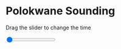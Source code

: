 <h1>Polokwane Sounding</h1>
<p>Drag the slider to change the time</p>

<div class="slidecontainer">
<input oninput='setImage(this)' class="slider" type="range" min="0" max="7" value="0" step="1" />
<img id='img'/>
</div>

<script>
var img = document.getElementById('img');
var img_array = ['/assets/images/skwt/skd_pol_wrfout_d01_2020-08-02_12:00:00.png',
'/assets/images/skwt/skd_pol_wrfout_d01_2020-08-02_18:00:00.png',
'/assets/images/skwt/skd_pol_wrfout_d01_2020-08-03_00:00:00.png',
'/assets/images/skwt/skd_pol_wrfout_d01_2020-08-03_06:00:00.png',
'/assets/images/skwt/skd_pol_wrfout_d01_2020-08-03_12:00:00.png',
'/assets/images/skwt/skd_pol_wrfout_d01_2020-08-03_18:00:00.png',
'/assets/images/skwt/skd_pol_wrfout_d01_2020-08-04_00:00:00.png',];
function setImage(obj)
{
        var value = obj.value;
        img.src = img_array[value];

}
</script>
